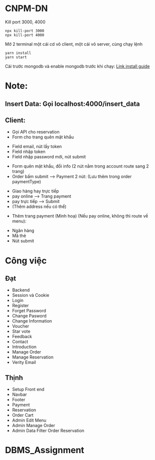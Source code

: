 # CNPM-DN

Kill port 3000, 4000

```
npx kill-port 3000
npx kill-port 4000
```

Mở 2 terminal một cái cd vô client, một cái vô server, cùng chạy lệnh

```
yarn install
yarn start
```

Cài trước mongodb và enable mongodb trước khi chạy: [Link install guide](https://docs.mongodb.com/manual/installation/)

# Note:

## Insert Data: Gọi localhost:4000/insert_data

## Client:

- Gọi API cho reservation
- Form cho trang quên mật khẩu

* Field email, nút lấy token
* Field nhập token
* Field nhập password mới, nút submit

- Form quên mật khẩu, đổi info (2 nút nằm trong account route sang 2 trang)
- Order bấm submit --> Payment 2 nút: (Lưu thêm trong order paymentType)

* Giao hàng hay trực tiếp
* pay online --> Trang payment
* pay trực tiếp --> Submit
* (Thêm address nếu có thể)

- Thêm trang payment (Minh hoạ) (Nếu pay online, không thì route về menu):

* Ngân hàng
* Mã thẻ
* Nút submit

# Công việc

## Đạt

- Backend
- Session và Cookie
- Login
- Register
- Forget Password
- Change Pasword
- Change Information
- Voucher
- Star vote
- Feedback
- Contact
- Introduction
- Manage Order
- Manage Reservation
- Verity Email

## Thịnh

- Setup Front end
- Navbar
- Footer
- Payment
- Reservation
- Order Cart
- Admin Edit Menu
- Admin Manage Order
- Admin Data Filter Order Reservation
# DBMS_Assignment
